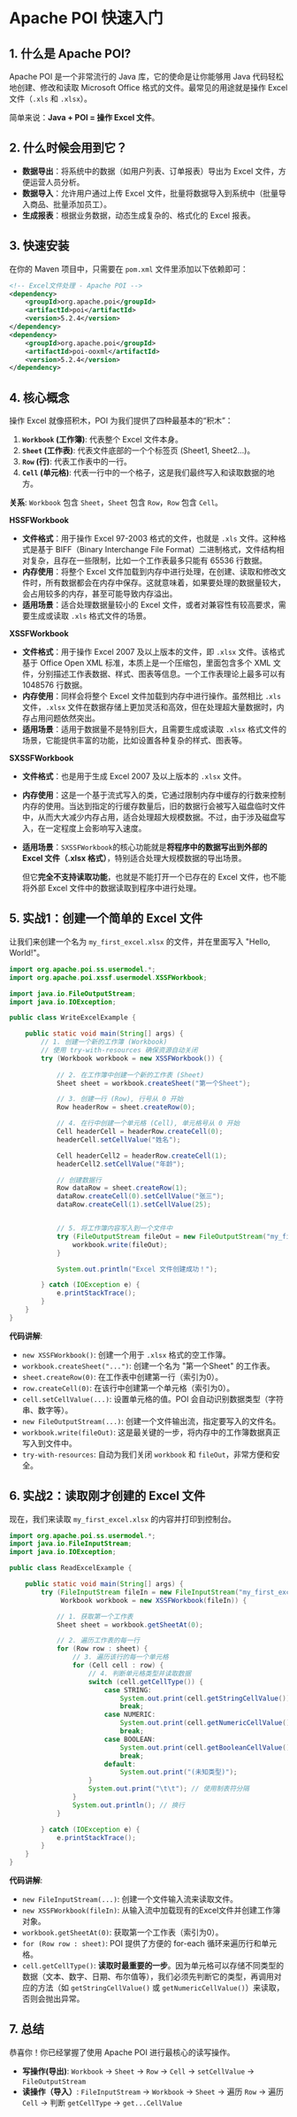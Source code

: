 # Apache POI 快速入门

## 1. 什么是 Apache POI?

Apache POI 是一个非常流行的 Java 库，它的使命是让你能够用 Java 代码轻松地创建、修改和读取 Microsoft Office 格式的文件。最常见的用途就是操作 Excel 文件（`.xls` 和 `.xlsx`）。

简单来说：**Java + POI = 操作 Excel 文件**。

## 2. 什么时候会用到它？

- **数据导出**：将系统中的数据（如用户列表、订单报表）导出为 Excel 文件，方便运营人员分析。
- **数据导入**：允许用户通过上传 Excel 文件，批量将数据导入到系统中（批量导入商品、批量添加员工）。
- **生成报表**：根据业务数据，动态生成复杂的、格式化的 Excel 报表。

## 3. 快速安装

在你的 Maven 项目中，只需要在 `pom.xml` 文件里添加以下依赖即可：

```xml
<!-- Excel文件处理 - Apache POI -->
<dependency>
    <groupId>org.apache.poi</groupId>
    <artifactId>poi</artifactId>
    <version>5.2.4</version>
</dependency>
<dependency>
    <groupId>org.apache.poi</groupId>
    <artifactId>poi-ooxml</artifactId>
    <version>5.2.4</version>
</dependency>
```
## 4. 核心概念

操作 Excel 就像搭积木，POI 为我们提供了四种最基本的“积木”：

1.  **`Workbook` (工作簿)**: 代表整个 Excel 文件本身。
2.  **`Sheet` (工作表)**: 代表文件底部的一个个标签页 (Sheet1, Sheet2...)。
3.  **`Row` (行)**: 代表工作表中的一行。
4.  **`Cell` (单元格)**: 代表一行中的一个格子，这是我们最终写入和读取数据的地方。

**关系**: `Workbook` 包含 `Sheet`，`Sheet` 包含 `Row`，`Row` 包含 `Cell`。

**HSSFWorkbook**

- **文件格式**：用于操作 Excel 97-2003 格式的文件，也就是 `.xls` 文件。这种格式是基于 BIFF（Binary Interchange File Format）二进制格式，文件结构相对复杂，且存在一些限制，比如一个工作表最多只能有 65536 行数据。
- **内存使用**：将整个 Excel 文件加载到内存中进行处理，在创建、读取和修改文件时，所有数据都会在内存中保存。这就意味着，如果要处理的数据量较大，会占用较多的内存，甚至可能导致内存溢出。
- **适用场景**：适合处理数据量较小的 Excel 文件，或者对兼容性有较高要求，需要生成或读取 `.xls` 格式文件的场景。

**XSSFWorkbook**

- **文件格式**：用于操作 Excel 2007 及以上版本的文件，即 `.xlsx` 文件。该格式基于 Office Open XML 标准，本质上是一个压缩包，里面包含多个 XML 文件，分别描述工作表数据、样式、图表等信息。一个工作表理论上最多可以有 1048576 行数据。
- **内存使用**：同样会将整个 Excel 文件加载到内存中进行操作。虽然相比 `.xls` 文件，`.xlsx` 文件在数据存储上更加灵活和高效，但在处理超大量数据时，内存占用问题依然突出。
- **适用场景**：适用于数据量不是特别巨大，且需要生成或读取 `.xlsx` 格式文件的场景，它能提供丰富的功能，比如设置各种复杂的样式、图表等。

**SXSSFWorkbook**

- **文件格式**：也是用于生成 Excel 2007 及以上版本的 `.xlsx` 文件。

- **内存使用**：这是一个基于流式写入的类，它通过限制内存中缓存的行数来控制内存的使用。当达到指定的行缓存数量后，旧的数据行会被写入磁盘临时文件中，从而大大减少内存占用，适合处理超大规模数据。不过，由于涉及磁盘写入，在一定程度上会影响写入速度。

- **适用场景**：`SXSSFWorkbook`的核心功能就是**将程序中的数据写出到外部的 Excel 文件（.xlsx 格式）**，特别适合处理大规模数据的导出场景。

  但它**完全不支持读取功能**，也就是不能打开一个已存在的 Excel 文件，也不能将外部 Excel 文件中的数据读取到程序中进行处理。

## 5. 实战1：创建一个简单的 Excel 文件

让我们来创建一个名为 `my_first_excel.xlsx` 的文件，并在里面写入 "Hello, World!"。

```java
import org.apache.poi.ss.usermodel.*;
import org.apache.poi.xssf.usermodel.XSSFWorkbook;

import java.io.FileOutputStream;
import java.io.IOException;

public class WriteExcelExample {

    public static void main(String[] args) {
        // 1. 创建一个新的工作簿 (Workbook)
        // 使用 try-with-resources 确保资源自动关闭
        try (Workbook workbook = new XSSFWorkbook()) { 
            
            // 2. 在工作簿中创建一个新的工作表 (Sheet)
            Sheet sheet = workbook.createSheet("第一个Sheet");

            // 3. 创建一行 (Row), 行号从 0 开始
            Row headerRow = sheet.createRow(0);

            // 4. 在行中创建一个单元格 (Cell), 单元格号从 0 开始
            Cell headerCell = headerRow.createCell(0);
            headerCell.setCellValue("姓名");

            Cell headerCell2 = headerRow.createCell(1);
            headerCell2.setCellValue("年龄");

            // 创建数据行
            Row dataRow = sheet.createRow(1);
            dataRow.createCell(0).setCellValue("张三");
            dataRow.createCell(1).setCellValue(25);


            // 5. 将工作簿内容写入到一个文件中
            try (FileOutputStream fileOut = new FileOutputStream("my_first_excel.xlsx")) {
                workbook.write(fileOut);
            }

            System.out.println("Excel 文件创建成功！");

        } catch (IOException e) {
            e.printStackTrace();
        }
    }
}
```
**代码讲解**:
- `new XSSFWorkbook()`: 创建一个用于 `.xlsx` 格式的空工作簿。
- `workbook.createSheet("...")`: 创建一个名为 "第一个Sheet" 的工作表。
- `sheet.createRow(0)`: 在工作表中创建第一行（索引为0）。
- `row.createCell(0)`: 在该行中创建第一个单元格（索引为0）。
- `cell.setCellValue(...)`: 设置单元格的值。POI 会自动识别数据类型（字符串、数字等）。
- `new FileOutputStream(...)`: 创建一个文件输出流，指定要写入的文件名。
- `workbook.write(fileOut)`: 这是最关键的一步，将内存中的工作簿数据真正写入到文件中。
- `try-with-resources`: 自动为我们关闭 `workbook` 和 `fileOut`，非常方便和安全。

## 6. 实战2：读取刚才创建的 Excel 文件

现在，我们来读取 `my_first_excel.xlsx` 的内容并打印到控制台。

```java
import org.apache.poi.ss.usermodel.*;
import java.io.FileInputStream;
import java.io.IOException;

public class ReadExcelExample {

    public static void main(String[] args) {
        try (FileInputStream fileIn = new FileInputStream("my_first_excel.xlsx");
             Workbook workbook = new XSSFWorkbook(fileIn)) {

            // 1. 获取第一个工作表
            Sheet sheet = workbook.getSheetAt(0);

            // 2. 遍历工作表的每一行
            for (Row row : sheet) {
                // 3. 遍历该行的每一个单元格
                for (Cell cell : row) {
                    // 4. 判断单元格类型并读取数据
                    switch (cell.getCellType()) {
                        case STRING:
                            System.out.print(cell.getStringCellValue());
                            break;
                        case NUMERIC:
                            System.out.print(cell.getNumericCellValue());
                            break;
                        case BOOLEAN:
                            System.out.print(cell.getBooleanCellValue());
                            break;
                        default:
                            System.out.print("(未知类型)");
                    }
                    System.out.print("\t\t"); // 使用制表符分隔
                }
                System.out.println(); // 换行
            }

        } catch (IOException e) {
            e.printStackTrace();
        }
    }
}
```
**代码讲解**:

- `new FileInputStream(...)`: 创建一个文件输入流来读取文件。
- `new XSSFWorkbook(fileIn)`: 从输入流中加载现有的Excel文件并创建工作簿对象。
- `workbook.getSheetAt(0)`: 获取第一个工作表（索引为0）。
- `for (Row row : sheet)`: POI 提供了方便的 for-each 循环来遍历行和单元格。
- `cell.getCellType()`: **读取时最重要的一步**。因为单元格可以存储不同类型的数据（文本、数字、日期、布尔值等），我们必须先判断它的类型，再调用对应的方法（如 `getStringCellValue()` 或 `getNumericCellValue()`）来读取，否则会抛出异常。

## 7. 总结

恭喜你！你已经掌握了使用 Apache POI 进行最核心的读写操作。

- **写操作(导出)**: `Workbook` -> `Sheet` -> `Row` -> `Cell` -> `setCellValue` -> `FileOutputStream`
- **读操作（导入）**: `FileInputStream` -> `Workbook` -> `Sheet` -> 遍历 `Row` -> 遍历 `Cell` -> 判断 `getCellType` -> `get...CellValue`
